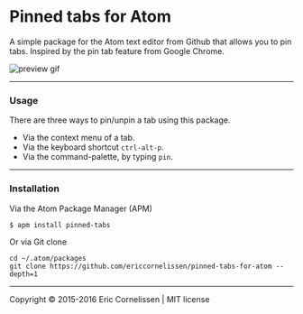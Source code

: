 # Pinned tabs for Atom

A simple package for the Atom text editor from Github that allows you to pin tabs. Inspired by the pin tab feature from Google Chrome.

![preview gif](http://i.imgur.com/VPIvo4p.gif)

* * *

### Usage
There are three ways to pin/unpin a tab using this package.
- Via the context menu of a tab.
- Via the keyboard shortcut ```ctrl-alt-p```.
- Via the command-palette, by typing ```pin```.

* * *

### Installation
Via the Atom Package Manager (APM)
```
$ apm install pinned-tabs
```

Or via Git clone
```
cd ~/.atom/packages
git clone https://github.com/ericcornelissen/pinned-tabs-for-atom --depth=1
```

* * *

Copyright © 2015-2016 Eric Cornelissen | MIT license
